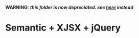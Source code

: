 **WARNING:** ***this folder is now depreciated. see [here](https://github.com/Owens94819/XJSX-DEMO) instead***   
# Semantic + XJSX + jQuery
